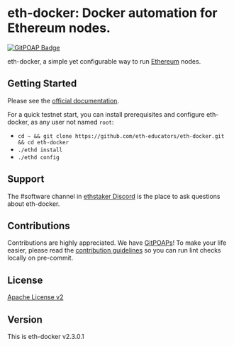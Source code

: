 # eth-docker: Docker automation for Ethereum nodes.

[![GitPOAP Badge](https://public-api.gitpoap.io/v1/repo/eth-educators/eth-docker/badge)](https://www.gitpoap.io/gh/eth-educators/eth-docker)

eth-docker, a simple yet configurable way to run [Ethereum](https://ethereum.org/en/upgrades/) nodes.

## Getting Started

Please see the [official documentation](https://eth-docker.net).

For a quick testnet start, you can install prerequisites and configure eth-docker, as any user not named `root`:

* `cd ~ && git clone https://github.com/eth-educators/eth-docker.git && cd eth-docker`
* `./ethd install`
* `./ethd config`

## Support

The #software channel in [ethstaker Discord](https://discord.io/ethstaker) is the place to ask questions about eth-docker.

## Contributions

Contributions are highly appreciated. We have [GitPOAPs](https://www.gitpoap.io/gh/eth-educators/eth-docker)! To make your life easier,
please read the [contribution guidelines](CONTRIBUTING.md) so you can run lint checks locally on pre-commit.

## License

[Apache License v2](LICENSE)

## Version

This is eth-docker v2.3.0.1
